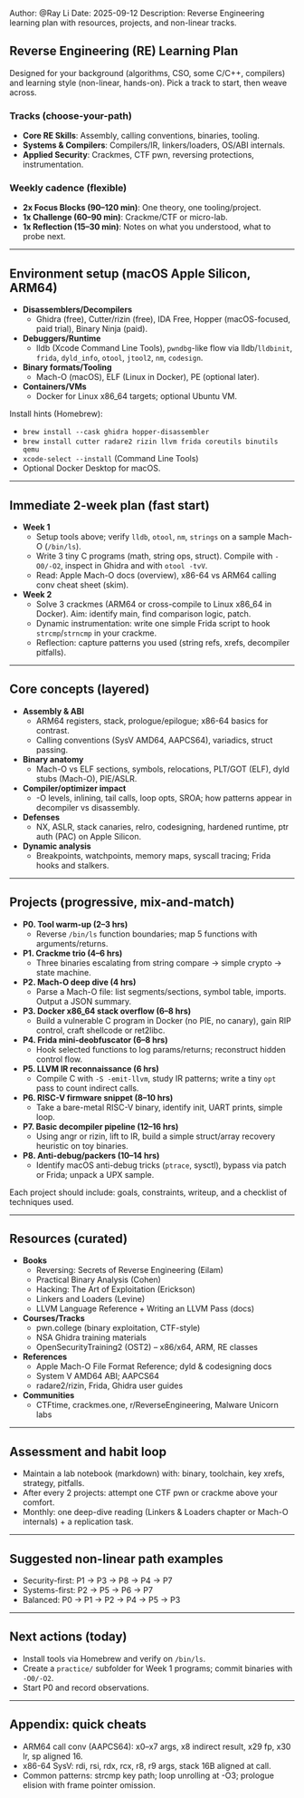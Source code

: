 Author: @Ray Li
Date: 2025-09-12
Description: Reverse Engineering learning plan with resources, projects, and non-linear tracks.

## Reverse Engineering (RE) Learning Plan

Designed for your background (algorithms, CSO, some C/C++, compilers) and learning style (non-linear, hands-on). Pick a track to start, then weave across.

### Tracks (choose-your-path)
- **Core RE Skills**: Assembly, calling conventions, binaries, tooling.
- **Systems & Compilers**: Compilers/IR, linkers/loaders, OS/ABI internals.
- **Applied Security**: Crackmes, CTF pwn, reversing protections, instrumentation.

### Weekly cadence (flexible)
- **2x Focus Blocks (90–120 min)**: One theory, one tooling/project.
- **1x Challenge (60–90 min)**: Crackme/CTF or micro-lab.
- **1x Reflection (15–30 min)**: Notes on what you understood, what to probe next.

---

## Environment setup (macOS Apple Silicon, ARM64)
- **Disassemblers/Decompilers**
  - Ghidra (free), Cutter/rizin (free), IDA Free, Hopper (macOS-focused, paid trial), Binary Ninja (paid).
- **Debuggers/Runtime**
  - lldb (Xcode Command Line Tools), `pwndbg`-like flow via lldb/`lldbinit`, `frida`, `dyld_info`, `otool`, `jtool2`, `nm`, `codesign`.
- **Binary formats/Tooling**
  - Mach-O (macOS), ELF (Linux in Docker), PE (optional later).
- **Containers/VMs**
  - Docker for Linux x86_64 targets; optional Ubuntu VM.

Install hints (Homebrew):
- `brew install --cask ghidra hopper-disassembler`
- `brew install cutter radare2 rizin llvm frida coreutils binutils qemu`
- `xcode-select --install` (Command Line Tools)
- Optional Docker Desktop for macOS.

---

## Immediate 2-week plan (fast start)
- **Week 1**
  - Setup tools above; verify `lldb`, `otool`, `nm`, `strings` on a sample Mach-O (`/bin/ls`).
  - Write 3 tiny C programs (math, string ops, struct). Compile with `-O0/-O2`, inspect in Ghidra and with `otool -tvV`.
  - Read: Apple Mach-O docs (overview), x86-64 vs ARM64 calling conv cheat sheet (skim).
- **Week 2**
  - Solve 3 crackmes (ARM64 or cross-compile to Linux x86_64 in Docker). Aim: identify main, find comparison logic, patch.
  - Dynamic instrumentation: write one simple Frida script to hook `strcmp`/`strncmp` in your crackme.
  - Reflection: capture patterns you used (string refs, xrefs, decompiler pitfalls).

---

## Core concepts (layered)
- **Assembly & ABI**
  - ARM64 registers, stack, prologue/epilogue; x86-64 basics for contrast.
  - Calling conventions (SysV AMD64, AAPCS64), variadics, struct passing.
- **Binary anatomy**
  - Mach-O vs ELF sections, symbols, relocations, PLT/GOT (ELF), dyld stubs (Mach-O), PIE/ASLR.
- **Compiler/optimizer impact**
  - -O levels, inlining, tail calls, loop opts, SROA; how patterns appear in decompiler vs disassembly.
- **Defenses**
  - NX, ASLR, stack canaries, relro, codesigning, hardened runtime, ptr auth (PAC) on Apple Silicon.
- **Dynamic analysis**
  - Breakpoints, watchpoints, memory maps, syscall tracing; Frida hooks and stalkers.

---

## Projects (progressive, mix-and-match)
- **P0. Tool warm-up (2–3 hrs)**
  - Reverse `/bin/ls` function boundaries; map 5 functions with arguments/returns.
- **P1. Crackme trio (4–6 hrs)**
  - Three binaries escalating from string compare → simple crypto → state machine.
- **P2. Mach-O deep dive (4 hrs)**
  - Parse a Mach-O file: list segments/sections, symbol table, imports. Output a JSON summary.
- **P3. Docker x86_64 stack overflow (6–8 hrs)**
  - Build a vulnerable C program in Docker (no PIE, no canary), gain RIP control, craft shellcode or ret2libc.
- **P4. Frida mini-deobfuscator (6–8 hrs)**
  - Hook selected functions to log params/returns; reconstruct hidden control flow.
- **P5. LLVM IR reconnaissance (6 hrs)**
  - Compile C with `-S -emit-llvm`, study IR patterns; write a tiny `opt` pass to count indirect calls.
- **P6. RISC-V firmware snippet (8–10 hrs)**
  - Take a bare-metal RISC-V binary, identify init, UART prints, simple loop.
- **P7. Basic decompiler pipeline (12–16 hrs)**
  - Using angr or rizin, lift to IR, build a simple struct/array recovery heuristic on toy binaries.
- **P8. Anti-debug/packers (10–14 hrs)**
  - Identify macOS anti-debug tricks (`ptrace`, sysctl), bypass via patch or Frida; unpack a UPX sample.

Each project should include: goals, constraints, writeup, and a checklist of techniques used.

---

## Resources (curated)
- **Books**
  - Reversing: Secrets of Reverse Engineering (Eilam)
  - Practical Binary Analysis (Cohen)
  - Hacking: The Art of Exploitation (Erickson)
  - Linkers and Loaders (Levine)
  - LLVM Language Reference + Writing an LLVM Pass (docs)
- **Courses/Tracks**
  - pwn.college (binary exploitation, CTF-style)
  - NSA Ghidra training materials
  - OpenSecurityTraining2 (OST2) – x86/x64, ARM, RE classes
- **References**
  - Apple Mach-O File Format Reference; dyld & codesigning docs
  - System V AMD64 ABI; AAPCS64
  - radare2/rizin, Frida, Ghidra user guides
- **Communities**
  - CTFtime, crackmes.one, r/ReverseEngineering, Malware Unicorn labs

---

## Assessment and habit loop
- Maintain a lab notebook (markdown) with: binary, toolchain, key xrefs, strategy, pitfalls.
- After every 2 projects: attempt one CTF pwn or crackme above your comfort.
- Monthly: one deep-dive reading (Linkers & Loaders chapter or Mach-O internals) + a replication task.

---

## Suggested non-linear path examples
- Security-first: P1 → P3 → P8 → P4 → P7
- Systems-first: P2 → P5 → P6 → P7
- Balanced: P0 → P1 → P2 → P4 → P5 → P3

---

## Next actions (today)
- Install tools via Homebrew and verify on `/bin/ls`.
- Create a `practice/` subfolder for Week 1 programs; commit binaries with `-O0/-O2`.
- Start P0 and record observations.

---

## Appendix: quick cheats
- ARM64 call conv (AAPCS64): x0–x7 args, x8 indirect result, x29 fp, x30 lr, sp aligned 16.
- x86-64 SysV: rdi, rsi, rdx, rcx, r8, r9 args, stack 16B aligned at call.
- Common patterns: strcmp key path; loop unrolling at -O3; prologue elision with frame pointer omission.
